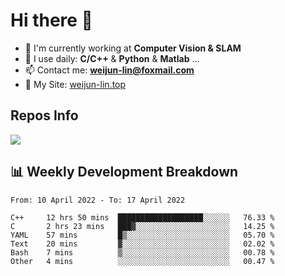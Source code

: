 # Hi there 👋

<!--
**Weijun-Lin/Weijun-Lin** is a ✨ _special_ ✨ repository because its `README.md` (this file) appears on your GitHub profile.

Here are some ideas to get you started:

- 🔭 I’m currently working on ...
- 🌱 I’m currently learning ...
- 👯 I’m looking to collaborate on ...
- 🤔 I’m looking for help with ...
- 💬 Ask me about ...
- 📫 How to reach me: ...
- 😄 Pronouns: ...
- ⚡ Fun fact: ...
-->

- 🏢 I'm currently working at **Computer Vision & SLAM**
- 🚀 I use daily: **C/C++** & **Python** & **Matlab** ...
- 📫 Contact me: **weijun-lin@foxmail.com**
- 🔗 My Site: [weijun-lin.top](https://weijun-lin.top/p)

  

## Repos Info
![](https://github-readme-stats.vercel.app/api?username=Weijun-Lin&theme=cobalt)

## 📊 Weekly Development Breakdown

<!--START_SECTION:waka-->

```text
From: 10 April 2022 - To: 17 April 2022

C++     12 hrs 50 mins  ███████████████████░░░░░░   76.33 %
C       2 hrs 23 mins   ███▓░░░░░░░░░░░░░░░░░░░░░   14.25 %
YAML    57 mins         █▒░░░░░░░░░░░░░░░░░░░░░░░   05.70 %
Text    20 mins         ▓░░░░░░░░░░░░░░░░░░░░░░░░   02.02 %
Bash    7 mins          ▒░░░░░░░░░░░░░░░░░░░░░░░░   00.78 %
Other   4 mins          ░░░░░░░░░░░░░░░░░░░░░░░░░   00.47 %
```

<!--END_SECTION:waka-->
